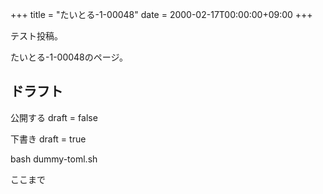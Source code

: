 +++
title = "たいとる-1-00048"
date = 2000-02-17T00:00:00+09:00
+++

テスト投稿。

たいとる-1-00048のページ。


## ドラフト

公開する
draft = false

下書き
draft = true

bash dummy-toml.sh

ここまで
